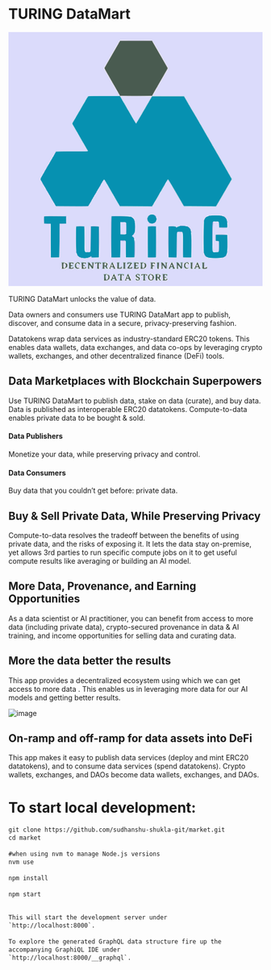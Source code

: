 
# TURING DataMart
[![banner](https://raw.githubusercontent.com/sudhanshu-shukla-git/market/main/src/images/logo.svg)](https://turingdatamart.vercel.app/)

TURING DataMart unlocks the value of data.

Data owners and consumers use TURING DataMart app to publish, discover, and consume data in a secure, privacy-preserving fashion. 

Datatokens wrap data services as industry-standard ERC20 tokens. This enables data wallets, data exchanges, and data co-ops by leveraging crypto wallets, exchanges, and other decentralized finance (DeFi) tools.

## Data Marketplaces with Blockchain Superpowers

Use TURING DataMart to publish data, stake on data (curate), and buy data. Data is published as interoperable ERC20 datatokens. Compute-to-data enables private data to be bought & sold. 

#### Data Publishers

Monetize your data, while preserving privacy and control.

#### Data Consumers

Buy data that you couldn’t get before: private data.

## Buy & Sell Private Data, While Preserving Privacy

Compute-to-data resolves the tradeoff between the benefits of using private data, and the risks of exposing it. It lets the data stay on-premise, yet allows 3rd parties to run specific compute jobs on it to get useful compute results like averaging or building an AI model.

## More Data, Provenance, and Earning Opportunities

As a data scientist or AI practitioner, you can benefit from access to more data (including private data), crypto-secured provenance in data & AI training, and income opportunities for selling data and curating data.

## More the data better the results

This app provides a decentralized ecosystem using which we can get access to more data . This enables us in leveraging more data for our AI models and getting better results.

![image](https://user-images.githubusercontent.com/44602338/155158803-1db18c42-498a-4599-9e32-09b6526f9eab.png)

## On-ramp and off-ramp for data assets into DeFi

This app makes it easy to publish data services (deploy and mint ERC20 datatokens), and to consume data services (spend datatokens). Crypto wallets, exchanges, and DAOs become data wallets, exchanges, and DAOs.

# To start local development:


```
git clone https://github.com/sudhanshu-shukla-git/market.git
cd market

#when using nvm to manage Node.js versions
nvm use

npm install

npm start
```
```

This will start the development server under
`http://localhost:8000`.

To explore the generated GraphQL data structure fire up the accompanying GraphiQL IDE under
`http://localhost:8000/__graphql`.


```

